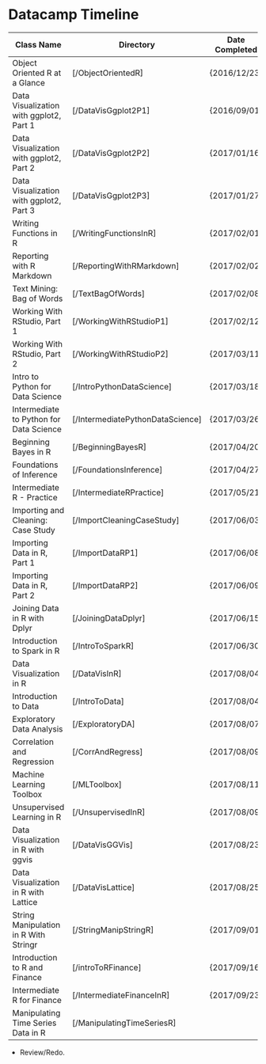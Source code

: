 # Datacamp Timeline

| Class Name                              | Directory                        | Date Completed |
| ----------------------------------------| -------------------------------- | ---------------|
| Object Oriented R at a Glance           | [/ObjectOrientedR]               | {2016/12/23}   |
| Data Visualization with ggplot2, Part 1 | [/DataVisGgplot2P1]              | {2016/09/01}   | *
| Data Visualization with ggplot2, Part 2 | [/DataVisGgplot2P2]              | {2017/01/16}   |
| Data Visualization with ggplot2, Part 3 | [/DataVisGgplot2P3]              | {2017/01/27}   |
| Writing Functions in R                  | [/WritingFunctionsInR]           | {2017/02/01}   |
| Reporting with R Markdown               | [/ReportingWithRMarkdown]        | {2017/02/02}   |
| Text Mining: Bag of Words               | [/TextBagOfWords]                | {2017/02/08}   | *
| Working With RStudio, Part 1            | [/WorkingWithRStudioP1]          | {2017/02/12}   | *
| Working With RStudio, Part 2            | [/WorkingWithRStudioP2]          | {2017/03/11}   | *
| Intro to Python for Data Science        | [/IntroPythonDataScience]        | {2017/03/18}   |
| Intermediate to Python for Data Science | [/IntermediatePythonDataScience] | {2017/03/26}   |
| Beginning Bayes in R                    | [/BeginningBayesR]               | {2017/04/20}   |
| Foundations of Inference                | [/FoundationsInference]          | {2017/04/27}   |
| Intermediate R - Practice               | [/IntermediateRPractice]         | {2017/05/21}   |
| Importing and Cleaning: Case Study      | [/ImportCleaningCaseStudy]       | {2017/06/03}   |
| Importing Data in R, Part 1             | [/ImportDataRP1]                 | {2017/06/08}   |
| Importing Data in R, Part 2             | [/ImportDataRP2]                 | {2017/06/09}   |
| Joining Data in R with Dplyr            | [/JoiningDataDplyr]              | {2017/06/15}   |
| Introduction to Spark in R              | [/IntroToSparkR]                 | {2017/06/30}   |
| Data Visualization in R                 | [/DataVisInR]                    | {2017/08/04}   |
| Introduction to Data                    | [/IntroToData]                   | {2017/08/04}   |
| Exploratory Data Analysis               | [/ExploratoryDA]                 | {2017/08/07}   |
| Correlation and Regression              | [/CorrAndRegress]                | {2017/08/09}   |
| Machine Learning Toolbox                | [/MLToolbox]                     | {2017/08/11}   |
| Unsupervised Learning in R              | [/UnsupervisedInR]               | {2017/08/09}   |
| Data Visualization in R with ggvis      | [/DataVisGGVis]                  | {2017/08/23}   |
| Data Visualization in R with Lattice    | [/DataVisLattice]                | {2017/08/25}   |
| String Manipulation in R With Stringr   | [/StringManipStringR]            | {2017/09/01}   |
| Introduction to R and Finance           | [/introToRFinance]               | {2017/09/16}   |
| Intermediate R for Finance              | [/IntermediateFinanceInR]        | {2017/09/23}   |
| Manipulating Time Series Data in R      | [/ManipulatingTimeSeriesR]       |                |

* Review/Redo.